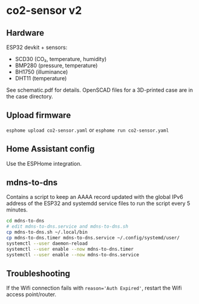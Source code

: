 # co2-sensor v2

## Hardware
ESP32 devkit + sensors:
- SCD30 (CO₂, temperature, humidity)
- BMP280 (pressure, temperature)
- BH1750 (illuminance)
- DHT11 (temperature)

See schematic.pdf for details. OpenSCAD files for a 3D-printed case are in the case directory.

## Upload firmware
``esphome upload co2-sensor.yaml`` or ``esphome run co2-sensor.yaml``

## Home Assistant config
Use the ESPHome integration.

## mdns-to-dns
Contains a script to keep an AAAA record updated with the global IPv6 address of the ESP32 and systemdd service files to run the script every 5 minutes.
```sh
cd mdns-to-dns
# edit mdns-to-dns.service and mdns-to-dns.sh
cp mdns-to-dns.sh ~/.local/bin
cp mdns-to-dns.timer mdns-to-dns.service ~/.config/systemd/user/
systemctl --user daemon-reload
systemctl --user enable --now mdns-to-dns.timer
systemctl --user enable --now mdns-to-dns.service
```

## Troubleshooting
If the Wifi connection fails with ``reason='Auth Expired'``, restart the Wifi access point/router.
